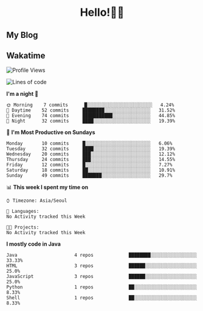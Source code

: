 # <div align="center">Hello!👩‍💻</div>

## My Blog
<!-- BLOGPOSTS:START -->
<!-- BLOGPOSTS:END -->

## Wakatime
<!--START_SECTION:waka-->
![Profile Views](http://img.shields.io/badge/Profile%20Views-2-blue)

![Lines of code](https://img.shields.io/badge/From%20Hello%20World%20I've%20written-92505%20Lines%20of%20code-blue)

**I'm a night 🦉** 

```text
🌞 Morning    7 commits      █░░░░░░░░░░░░░░░░░░░░░░░░   4.24% 
🌆 Daytime    52 commits     ████████░░░░░░░░░░░░░░░░░   31.52% 
🌃 Evening    74 commits     ███████████░░░░░░░░░░░░░░   44.85% 
🌙 Night      32 commits     ████░░░░░░░░░░░░░░░░░░░░░   19.39%

```
📅 **I'm Most Productive on Sundays** 

```text
Monday       10 commits     █░░░░░░░░░░░░░░░░░░░░░░░░   6.06% 
Tuesday      32 commits     ████░░░░░░░░░░░░░░░░░░░░░   19.39% 
Wednesday    20 commits     ███░░░░░░░░░░░░░░░░░░░░░░   12.12% 
Thursday     24 commits     ███░░░░░░░░░░░░░░░░░░░░░░   14.55% 
Friday       12 commits     █░░░░░░░░░░░░░░░░░░░░░░░░   7.27% 
Saturday     18 commits     ██░░░░░░░░░░░░░░░░░░░░░░░   10.91% 
Sunday       49 commits     ███████░░░░░░░░░░░░░░░░░░   29.7%

```


📊 **This week I spent my time on** 

```text
⌚︎ Timezone: Asia/Seoul

💬 Languages: 
No Activity tracked this Week

🐱‍💻 Projects: 
No Activity tracked this Week

```

**I mostly code in Java** 

```text
Java                     4 repos             ████████░░░░░░░░░░░░░░░░░   33.33% 
HTML                     3 repos             ██████░░░░░░░░░░░░░░░░░░░   25.0% 
JavaScript               3 repos             ██████░░░░░░░░░░░░░░░░░░░   25.0% 
Python                   1 repos             ██░░░░░░░░░░░░░░░░░░░░░░░   8.33% 
Shell                    1 repos             ██░░░░░░░░░░░░░░░░░░░░░░░   8.33%

```



<!--END_SECTION:waka-->

 <!--
 **taesikyoo/taesikyoo** is a ✨ _special_ ✨ repository because its `README.md` (this file) appears on your GitHub profile.
 
 Here are some ideas to get you started:
 
 - 🔭 I’m currently working on ...
 - 🌱 I’m currently learning ...
 - 👯 I’m looking to collaborate on ...
 - 🤔 I’m looking for help with ...
 - 💬 Ask me about ...
 - 📫 How to reach me: ...
 - 😄 Pronouns: ...
 - ⚡ Fun fact: ...
 -->  